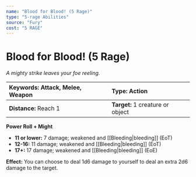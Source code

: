 ```yaml
---
name: "Blood for Blood! (5 Rage)"
type: "5-rage Abilities"
source: "Fury"
cost: "5 RAGE"
---
```


# Blood for Blood! (5 Rage)

*A mighty strike leaves your foe reeling.*

| **Keywords:** Attack, Melee, Weapon | **Type:** Action |
| :-- | :-- |
| **Distance:** Reach 1 | **Target:** 1 creature or object |

**Power Roll + Might**

- **11 or lower:** 7 damage; weakened and [[Bleeding|bleeding]] (EoT)
- **12-16:** 11 damage; weakened and [[Bleeding|bleeding]] (EoT)
- **17+:** 17 damage; weakened and [[Bleeding|bleeding]] (EoE)

**Effect:** You can choose to deal 1d6 damage to yourself to deal an extra 2d6 damage to the target.
